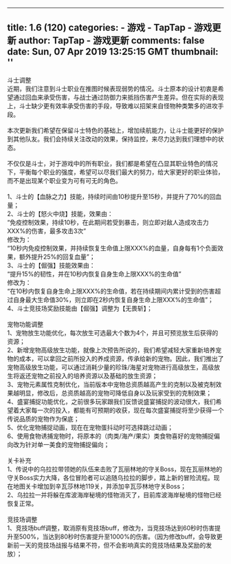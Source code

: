 
---
title: 1.6 (120)
categories: 
    - 游戏
    - TapTap - 游戏更新
author: TapTap - 游戏更新
comments: false
date: Sun, 07 Apr 2019 13:25:15 GMT
thumbnail: ''
---

<div>   
<div>斗士调整<br>近期，我们注意到斗士职业在推图时候表现弱势的情况。斗士原本的设计初衷是希望通过回血来承受伤害，与战士通过防御力来抵挡伤害产生差异。但在实际的表现上，斗士缺少更有效率承受伤害的手段，导致难以招架来自怪物种类繁多的进攻手段。<br class="bbcode-paragraph-br"><br class="bbcode-paragraph-br">本次更新我们希望在保留斗士特色的基础上，增加续航能力，让斗士能更好的保护到其他队友。我们会持续关注改动的效果，保持监控，来尽力达到我们理想中的状态。<br class="bbcode-paragraph-br"><br class="bbcode-paragraph-br">不仅仅是斗士，对于游戏中的所有职业，我们都是希望在凸显其职业特色的情况下，平衡每个职业的强度，希望可以尽我们最大的努力，给大家更好的职业体验，而不是出现某个职业变为可有可无的角色。<br class="bbcode-paragraph-br"><br class="bbcode-paragraph-br">1、斗士的【血脉之力】技能，持续时间由10秒提升至15秒，并提升了70%的回血量；<br>2、斗士的【怒火中烧】技能，效果由：<br>“免疫控制效果，持续10秒，在此期间若受到暴击，则立即对敌人造成攻击力XXX%的伤害，最多攻击3次”<br>修改为：<br>“10秒内免疫控制效果，并持续恢复生命值上限XXX%的血量，自身每有1个负面效果，额外提升25%的回复血量”；<br>3、斗士的【倔强】技能效果由：<br>“提升15%的韧性，并在10秒内恢复自身生命上限XXX%的生命值”<br>修改为：<br>“在10秒内恢复自身生命上限XXX%的生命值，若在持续期间内累计受到的伤害超过自身最大生命值30%，则立即在2秒内恢复自身生命上限XXX%的生命值”；<br>4、斗士竞技场奖励技能由【倔强】调整为【无畏斩】；<br class="bbcode-paragraph-br"><br class="bbcode-paragraph-br">宠物功能调整<br>1、宠物放生功能优化，每次放生可选最大个数为4个，并且可预览放生后获得的资源；<br>2、新增宠物高级放生功能，就像上次预告所说的，我们希望减轻大家重新培养宠物的成本，可以拿回之前所投入的养成资源，传承给新的宠物。因此，我们推出了宠物高级放生功能，可以通过消耗少量的珍珠/海星对宠物进行高级放生，高级放生将返还宠物之前投入的培养资源以及基础的放生资源；<br>3、宠物元素属性克制优化，当前版本中宠物总资质越高产生的克制以及被克制效果越明显，修改后，总资质越高的宠物可降低自身以及玩家受到的克制效果；<br>4、盛宴捕捉功能优化，之前很多玩家跟我们反馈说盛宴捕捉的波动很大，我们希望着大家每一次的投入，都能有可预期的收获，现在每次盛宴捕捉将至少获得一个传说品质的宠物作为保底；<br>5、优化宠物捕捉动画，现在在宠物蛋抖动时可选择跳过动画；<br>6、使用食物诱捕宠物时，将原本的（肉类/海产/果实）类食物喜好的宠物捕捉偏向改为针对单一美食的宠物捕捉偏向；<br class="bbcode-paragraph-br"><br class="bbcode-paragraph-br">关卡补充<br>1、传说中的乌拉拉带领她的队伍来击败了瓦丽林地的守关Boss，现在瓦丽林地的守关Boss实力大降，各位冒险者可以追随乌拉拉的脚步，踏上新的冒险流程。现在地图关卡增加到辛瓦莎林地119关，并添加辛瓦莎林地守关Boss；<br>2、乌拉拉一并将躲在库波海岸秘境的怪物消灭了，目前库波海岸秘境的怪物已经恢复正常。<br class="bbcode-paragraph-br"><br class="bbcode-paragraph-br">竞技场调整<br>1、竞技场buff调整，取消原有竞技场buff，修改为，当竞技场达到60秒时伤害提升至500%，当达到80秒时伤害提升至1000%的伤害。（因为修改buff，会导致更新前一天的竞技场战报与结果不符，但不会影响真实的竞技场结果及奖励的发放）；<br></div>  
</div>
            